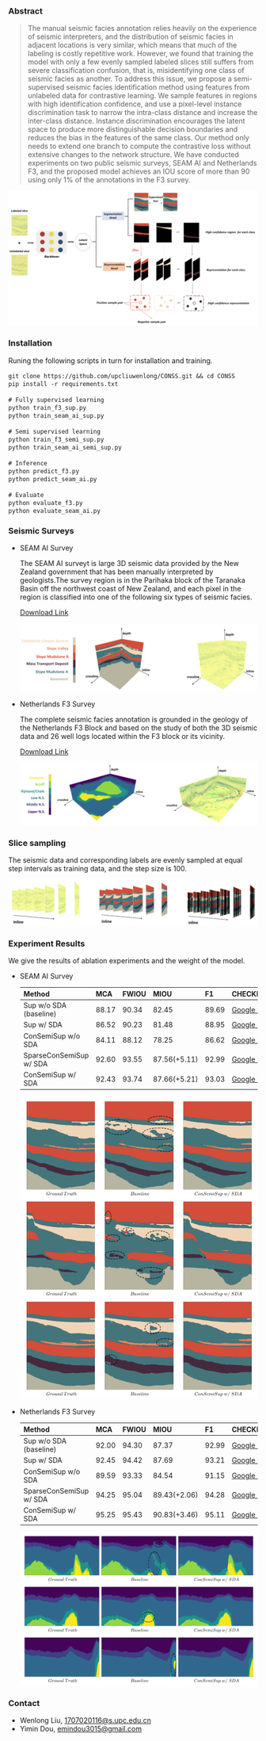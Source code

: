 ### Abstract

> The manual seismic facies annotation relies heavily on the experience of seismic interpreters, and the distribution of seismic facies in adjacent locations is very similar, which means that much of the labeling is costly repetitive work. However, we found that training the model with only a few evenly sampled labeled slices still suffers from severe classification confusion, that is, misidentifying one class of seismic facies as another. To address this issue, we propose a semi-supervised seismic facies identification method using features from unlabeled data for contrastive learning. We sample features in regions with high identification confidence, and use a pixel-level instance discrimination task to narrow the intra-class distance and increase the inter-class distance. Instance discrimination encourages the latent space to produce more distinguishable decision boundaries and reduces the bias in the features of the same class. Our method only needs to extend one branch to compute the contrastive loss without extensive changes to the network structure. We have conducted experiments on two public seismic surveys, SEAM AI and Netherlands F3, and  the proposed model achieves an IOU score of more than 90 using only 1% of the annotations in the F3 survey.

![network](img/network.png)



### Installation

Runing the following scripts in turn for installation and training.

```
git clone https://github.com/upcliuwenlong/CONSS.git && cd CONSS
pip install -r requirements.txt

# Fully supervised learning
python train_f3_sup.py
python train_seam_ai_sup.py

# Semi supervised learning
python train_f3_semi_sup.py
python train_seam_ai_semi_sup.py

# Inference
python predict_f3.py
python predict_seam_ai.py

# Evaluate
python evaluate_f3.py
python evaluate_seam_ai.py
```

### Seismic Surveys

- SEAM AI Survey

  The SEAM AI surveyt is large 3D seismic data provided by the New Zealand government that has been manually interpreted by geologists.The survey region  is in the Parihaka block of the Taranaka Basin off the northwest coast of New Zealand, and each pixel in the region is classified into one of the following six types of seismic facies.

  [Download Link](https://drive.google.com/drive/folders/1hvWpCGta3mrWVl4Ct44RqLSmbEb_JA-n?usp=sharing)

  ![image-20221004215628168](img/seam_ai.png)

- Netherlands F3 Survey

  The complete seismic facies annotation is grounded in the geology of the Netherlands F3 Block and based on the study of both the 3D seismic data and 26 well logs located within the F3 block or its vicinity.
  
  [Download Link](https://drive.google.com/drive/folders/1SmrQ7BfpUFFMZugR3vo-tnfX69e_uLfo?usp=sharing)
  
  ![image-20221004215700202](img/f3.png)

### Slice sampling

The seismic data and corresponding labels are evenly sampled at equal step intervals as training data, and the step size is 100.



![image-20221004215829866](img/sample.png)



### Experiment Results

We give the results of ablation experiments and the weight of the model.

- SEAM AI Survey

  | Method                  | MCA   | FWIOU | MIOU           | F1    | CHECKPOINTS                                                  |
  | ----------------------- | ----- | ----- | -------------- | ----- | ------------------------------------------------------------ |
  | Sup w/o SDA (baseline)  | 88.17 | 90.34 | 82.45          | 89.69 | [Google Drive](https://drive.google.com/file/d/1-cFI-EBKWXswIPGJqLfb-s46ML-fQ_Bk/view?usp=sharing) |
  | Sup w/ SDA              | 86.52 | 90.23 | 81.48          | 88.95 | [Google Drive](https://drive.google.com/file/d/1_X1X4NX4dhyLVXUsiXxu6k7ACmgIrbjZ/view?usp=sharing) |
  | ConSemiSup w/o SDA      | 84.11 | 88.12 | 78.25          | 86.62 | [Google Drive](https://drive.google.com/file/d/1iFyiui7ocGH2yJ6TkVgUVr58cTteM0aw/view?usp=sharing) |
  | SparseConSemiSup w/ SDA | 92.60 | 93.55 | 87.56(+5.11)   | 92.99 | [Google Drive](https://drive.google.com/file/d/1uD7tOlKe0FV5BZ9o2w2kB2l95pFev1qv/view?usp=sharing) |
  | ConSemiSup w/ SDA       | 92.43 | 93.74 | $87.66(+5.21)$ | 93.03 | [Google Drive](https://drive.google.com/file/d/13BqmUan3Nz5yp6sGLaJn7m2FsBz0dJVq/view?usp=sharing) |

  ![image-20221005224703001](img/seam_ai_exp.png)

- Netherlands F3 Survey
  
  | Method                  | MCA   | FWIOU | MIOU           | F1    | CHECKPOINTS                                                  |
  | ----------------------- | ----- | ----- | -------------- | ----- | ------------------------------------------------------------ |
  | Sup w/o SDA (baseline)  | 92.00 | 94.30 | 87.37          | 92.99 | [Google Drive](https://drive.google.com/file/d/113vQR27QqiJ_sAtH2_jcqVJMDWlDwFSR/view?usp=sharing) |
  | Sup w/ SDA              | 92.45 | 94.42 | 87.69          | 93.21 | [Google Drive](https://drive.google.com/file/d/1hFZVnoVaJjs0CY8CUeetcR4na9v0QiKi/view?usp=sharing) |
  | ConSemiSup w/o SDA      | 89.59 | 93.33 | 84.54          | 91.15 | [Google Drive](https://drive.google.com/file/d/1PLOniLSe-I0DO7lrE_w66ufs3s7ZIGBn/view?usp=sharing) |
  | SparseConSemiSup w/ SDA | 94.25 | 95.04 | 89.43(+2.06)   | 94.28 | [Google Drive](https://drive.google.com/file/d/1DhuQ13wUIx0g7RS3VlOfNhmaR_elenL_/view?usp=sharing) |
  | ConSemiSup w/ SDA       | 95.25 | 95.43 | $90.83(+3.46)$ | 95.11 | [Google Drive](https://drive.google.com/file/d/10ctIe8v8TOIlfiwnfXe_doQr8BcWh8Gj/view?usp=sharing) |
  
  ![image-20221005224805335](img/f3_exp.png)

### Contact

- Wenlong Liu, 1707020116@s.upc.edu.cn
- Yimin Dou,  emindou3015@gmail.com

